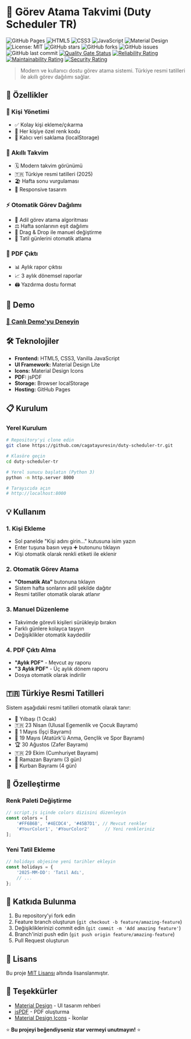 # 📅 Görev Atama Takvimi (Duty Scheduler TR)

![GitHub Pages](https://img.shields.io/badge/GitHub%20Pages-Active-brightgreen?logo=github) ![HTML5](https://img.shields.io/badge/HTML5-E34F26?logo=html5&logoColor=white) ![CSS3](https://img.shields.io/badge/CSS3-1572B6?logo=css3&logoColor=white) ![JavaScript](https://img.shields.io/badge/JavaScript-F7DF1E?logo=javascript&logoColor=black) ![Material Design](https://img.shields.io/badge/Material%20Design-0081CB?logo=material-design&logoColor=white) ![License: MIT](https://img.shields.io/badge/License-MIT-yellow.svg) ![GitHub stars](https://img.shields.io/github/stars/cagatayuresin/duty-scheduler-tr?style=social) ![GitHub forks](https://img.shields.io/github/forks/cagatayuresin/duty-scheduler-tr?style=social) ![GitHub issues](https://img.shields.io/github/issues/cagatayuresin/duty-scheduler-tr) ![GitHub last commit](https://img.shields.io/github/last-commit/cagatayuresin/duty-scheduler-tr) [![Quality Gate Status](https://sonar.cagatayuresin.com/api/project_badges/measure?project=cagatayuresin_duty-scheduler-tr_4754cf39-03fd-4125-a138-2d800e33019e&metric=alert_status&token=sqb_91e670b2acd76fd0ee63e9319ce1b38d74e64603)](https://sonar.cagatayuresin.com/dashboard?id=cagatayuresin_duty-scheduler-tr_4754cf39-03fd-4125-a138-2d800e33019e) [![Reliability Rating](https://sonar.cagatayuresin.com/api/project_badges/measure?project=cagatayuresin_duty-scheduler-tr_4754cf39-03fd-4125-a138-2d800e33019e&metric=software_quality_reliability_rating&token=sqb_91e670b2acd76fd0ee63e9319ce1b38d74e64603)](https://sonar.cagatayuresin.com/dashboard?id=cagatayuresin_duty-scheduler-tr_4754cf39-03fd-4125-a138-2d800e33019e) [![Maintainability Rating](https://sonar.cagatayuresin.com/api/project_badges/measure?project=cagatayuresin_duty-scheduler-tr_4754cf39-03fd-4125-a138-2d800e33019e&metric=software_quality_maintainability_rating&token=sqb_91e670b2acd76fd0ee63e9319ce1b38d74e64603)](https://sonar.cagatayuresin.com/dashboard?id=cagatayuresin_duty-scheduler-tr_4754cf39-03fd-4125-a138-2d800e33019e) [![Security Rating](https://sonar.cagatayuresin.com/api/project_badges/measure?project=cagatayuresin_duty-scheduler-tr_4754cf39-03fd-4125-a138-2d800e33019e&metric=software_quality_security_rating&token=sqb_91e670b2acd76fd0ee63e9319ce1b38d74e64603)](https://sonar.cagatayuresin.com/dashboard?id=cagatayuresin_duty-scheduler-tr_4754cf39-03fd-4125-a138-2d800e33019e)

> Modern ve kullanıcı dostu görev atama sistemi. Türkiye resmi tatilleri ile akıllı görev dağılımı sağlar.

## 🌟 Özellikler

### 👥 Kişi Yönetimi

- ✅ Kolay kişi ekleme/çıkarma
- 🎨 Her kişiye özel renk kodu
- 💾 Kalıcı veri saklama (localStorage)

### 📅 Akıllı Takvim

- 🗓️ Modern takvim görünümü
- 🇹🇷 Türkiye resmi tatilleri (2025)
- 🏖️ Hafta sonu vurgulaması
- 📱 Responsive tasarım

### ⚡ Otomatik Görev Dağılımı

- 🤖 Adil görev atama algoritması
- ⚖️ Hafta sonlarının eşit dağılımı
- 🎯 Drag & Drop ile manuel değiştirme
- 🚫 Tatil günlerini otomatik atlama

### 📄 PDF Çıktı

- 📊 Aylık rapor çıktısı
- 📈 3 aylık dönemsel raporlar
- 🖨️ Yazdırma dostu format

## 🚀 Demo

### [🔗 Canlı Demo'yu Deneyin](https://cagatayuresin.github.io/duty-scheduler-tr/)

## 🛠️ Teknolojiler

- **Frontend:** HTML5, CSS3, Vanilla JavaScript
- **UI Framework:** Material Design Lite
- **Icons:** Material Design Icons
- **PDF:** jsPDF
- **Storage:** Browser localStorage
- **Hosting:** GitHub Pages

## 📋 Kurulum

### Yerel Kurulum

```bash
# Repository'yi clone edin
git clone https://github.com/cagatayuresin/duty-scheduler-tr.git

# Klasöre geçin
cd duty-scheduler-tr

# Yerel sunucu başlatın (Python 3)
python -m http.server 8000

# Tarayıcıda açın
# http://localhost:8000
```

## 💡 Kullanım

### 1. Kişi Ekleme

- Sol panelde "Kişi adını girin..." kutusuna isim yazın
- Enter tuşuna basın veya ➕ butonunu tıklayın
- Kişi otomatik olarak renkli etiketi ile eklenir

### 2. Otomatik Görev Atama

- **"Otomatik Ata"** butonuna tıklayın
- Sistem hafta sonlarını adil şekilde dağıtır
- Resmi tatiller otomatik olarak atlanır

### 3. Manuel Düzenleme

- Takvimde görevli kişileri sürükleyip bırakın
- Farklı günlere kolayca taşıyın
- Değişiklikler otomatik kaydedilir

### 4. PDF Çıktı Alma

- **"Aylık PDF"** - Mevcut ay raporu
- **"3 Aylık PDF"** - Üç aylık dönem raporu
- Dosya otomatik olarak indirilir

## 🇹🇷 Türkiye Resmi Tatilleri

Sistem aşağıdaki resmi tatilleri otomatik olarak tanır:

- 🎊 Yılbaşı (1 Ocak)
- 🇹🇷 23 Nisan (Ulusal Egemenlik ve Çocuk Bayramı)
- 👷 1 Mayıs (İşçi Bayramı)
- 🏃 19 Mayıs (Atatürk'ü Anma, Gençlik ve Spor Bayramı)
- 🏆 30 Ağustos (Zafer Bayramı)
- 🇹🇷 29 Ekim (Cumhuriyet Bayramı)
- 🌙 Ramazan Bayramı (3 gün)
- 🐑 Kurban Bayramı (4 gün)

## 🔧 Özelleştirme

### Renk Paleti Değiştirme

```javascript
// script.js içinde colors dizisini düzenleyin
const colors = [
    '#FF6B6B', '#4ECDC4', '#45B7D1', // Mevcut renkler
    '#YourColor1', '#YourColor2'      // Yeni renkleriniz
];
```

### Yeni Tatil Ekleme

```javascript
// holidays objesine yeni tarihler ekleyin
const holidays = {
    '2025-MM-DD': 'Tatil Adı',
    // ...
};
```

## 🤝 Katkıda Bulunma

1. Bu repository'yi fork edin
2. Feature branch oluşturun (`git checkout -b feature/amazing-feature`)
3. Değişikliklerinizi commit edin (`git commit -m 'Add amazing feature'`)
4. Branch'inizi push edin (`git push origin feature/amazing-feature`)
5. Pull Request oluşturun

## 📝 Lisans

Bu proje [MIT Lisansı](LICENSE) altında lisanslanmıştır.

## 🙏 Teşekkürler

- [Material Design](https://material.io/) - UI tasarım rehberi
- [jsPDF](https://github.com/parallax/jsPDF) - PDF oluşturma
- [Material Design Icons](https://fonts.google.com/icons) - İkonlar

⭐ **Bu projeyi beğendiyseniz star vermeyi unutmayın!** ⭐
